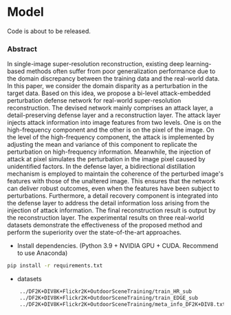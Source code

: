 # Model
Code is about to be released.


### Abstract
In single-image super-resolution reconstruction, existing deep learning-based methods often suffer from poor generalization performance due to the domain discrepancy between the training data and the real-world data. In this paper, we consider the domain disparity as a perturbation in the target data. Based on this idea, we propose a bi-level attack-embedded perturbation defense network for real-world super-resolution reconstruction. The devised network mainly comprises an attack layer, a detail-preserving defense layer and a reconstruction layer. The attack layer injects attack information into image features from two levels. One is on the high-frequency component and the other is on the pixel of the image. On the level of the high-frequency component, the attack is implemented by adjusting the mean and variance of this component to replicate the perturbation on high-frequency information. Meanwhile, the injection of attack at pixel simulates the perturbation in the image pixel caused by unidentified factors. In the defense layer, a bidirectional distillation mechanism is employed to maintain the coherence of the perturbed image's features with those of the unaltered image. This ensures that the network can deliver robust outcomes, even when the features have been subject to perturbations. Furthermore, a detail recovery component is integrated into the defense layer to address the detail information loss arising from the injection of attack information. The final reconstruction result is output by the reconstruction layer. The experimental results on three real-world datasets demonstrate the effectiveness of the proposed method and perform the superiority over the state-of-the-art approaches.

- Install dependencies. (Python 3.9 + NVIDIA GPU + CUDA. Recommend to use Anaconda)
```bash
pip install -r requirements.txt
```
- datasets
```bash
    ../DF2K+DIV8K+Flickr2K+OutdoorSceneTraining/train_HR_sub
    ../DF2K+DIV8K+Flickr2K+OutdoorSceneTraining/train_EDGE_sub
    ../DF2K+DIV8K+Flickr2K+OutdoorSceneTraining/meta_info_DF2K+DIV8.txt
```






